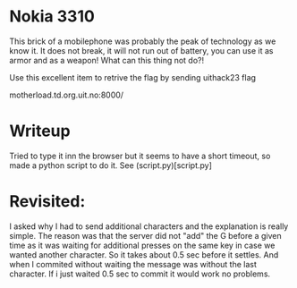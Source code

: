 # Nokia 3310

This brick of a mobilephone was probably the peak of technology as we know it. It does not break, it will not run out of battery, you can use it as armor and as a weapon! What can this thing not do?!

Use this excellent item to retrive the flag by sending uithack23 flag

motherload.td.org.uit.no:8000/

# Writeup

Tried to type it inn the browser but it seems to have a short timeout, so made a python script to do it. See (script.py)[script.py]

# Revisited:

I asked why I had to send additional characters and the explanation is really simple. The reason was that the server did not "add" the G before a given time as it was waiting for additional presses on the same key in case we wanted another character. So it takes about 0.5 sec before it settles. And when I commited without waiting the message was without the last character. If i just waited 0.5 sec to commit it would work no problems. 